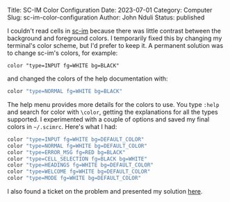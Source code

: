 Title: SC-IM Color Configuration
Date: 2023-07-01
Category: Computer
Slug: sc-im-color-configuration
Author: John Nduli
Status: published

I couldn't read cells in [sc-im](https://github.com/andmarti1424/sc-im) because
there was little contrast between the background and foreground colors. I
temporarily fixed this by changing my terminal's color scheme, but I'd prefer to
keep it. A permanent solution was to change sc-im's colors, for example:

```vim
color "type=INPUT fg=WHITE bg=BLACK"
```

and changed the colors of the help documentation with:

```bash
color "type=NORMAL fg=WHITE bg=BLACK"
```

The help menu provides more details for the colors to use. You type `:help` and
search for color with `\color`, getting the explanations for all the types
supported. I experimented with a couple of options and saved my final colors in
`~/.scimrc`. Here's what I had:

```bash
color "type=INPUT fg=WHITE bg=DEFAULT_COLOR"
color "type=NORMAL fg=WHITE bg=DEFAULT_COLOR"
color "type=ERROR_MSG fg=RED bg=BLACK"
color "type=CELL_SELECTION fg=BLACK bg=WHITE"
color "type=HEADINGS fg=WHITE bg=DEFAULT_COLOR"
color "type=WELCOME fg=WHITE bg=DEFAULT_COLOR"
color "type=MODE fg=WHITE bg=DEFAULT_COLOR"
```

I also found a ticket on the problem and presented my solution
[here](https://github.com/andmarti1424/sc-im/issues/297#issuecomment-449555863).
